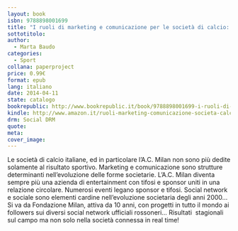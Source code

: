 ```yaml
---
layout: book
isbn: 9788898001699
title: "I ruoli di marketing e comunicazione per le società di calcio: il caso Milan"
sottotitolo:
author:
  - Marta Baudo
categories:
  - Sport
collana: paperproject
price: 0.99€
format: epub
lang: italiano
date: 2014-04-11
state: catalogo
bookrepublic: http://www.bookrepublic.it/book/9788898001699-i-ruoli-di-marketing-e-comunicazione-per-le-societa-di-calcio-il-caso-milan/
kindle: http://www.amazon.it/ruoli-marketing-comunicazione-societa-calcio-ebook/dp/B00JLLIZJ2/
drm: Social DRM
quote:
meta:
cover_image:
---
```

Le società di calcio italiane, ed in particolare l’A.C. Milan non sono più dedite solamente al risultato sportivo. Marketing e comunicazione sono strutture determinanti nell’evoluzione delle forme societarie. L’A.C. Milan diventa sempre più una azienda di entertainment con tifosi e sponsor uniti in una relazione circolare. Numerosi eventi legano sponsor e tifosi. Social network e sociale sono elementi cardine nell’evoluzione societaria degli anni 2000…Si va da Fondazione Milan, attiva da 10 anni, con progetti in tutto il mondo ai followers sui diversi social network ufficiali rossoneri…
Risultati  stagionali sul campo ma non solo nella società connessa in real time!